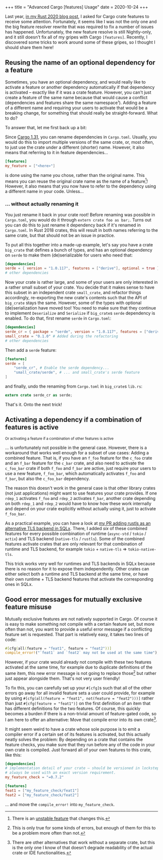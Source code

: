 +++
title = "Advanced Cargo [features] Usage"
date = 2020-10-24
+++

Last year, [in my Rust 2020 blog post][rust-2020], I asked for Cargo crate
features to receive some attention. Fortunately, it seems like I was not the
only one and the big feature resolver rewrite that was required to fix a number
of issues has happened. Unfortunately, the new feature resolve is still
Nightly-only, and it still doesn't fix all of my gripes with Cargo `[features]`.
Recently, I discovered some tricks to work around some of these gripes, so I
thought I should share them here!

[rust-2020]: https://blog.turbo.fish/rust-2020/

## Reusing the name of an optional dependency for a feature

Sometimes, you have an optional dependency, and would really like to activate
a feature or another dependency automatically if that dependency is activated –
exactly like if it was a crate feature. However, you can't just create a feature
of the same name because that would cause a conflict (dependencies and features
share the same namespace¹). Adding a feature of a different name and requiring
your users to activate that would be a breaking change, for something that
should really be straight-forward. What to do?

To answer that, let me first back up a bit:

Since [Cargo 1.31], you can rename dependencies in `Cargo.toml`. Usually, you
would do this to import multiple versions of the same crate, or, most often, to
just use the crate under a different (shorter) name. However, it also means that
referring to it in feature dependencies…

```toml
[features]
my_feature = ["<here>"]
```

is done using the name you chose, rather than the original name. This means you
can reuse the original crate name as the name of a feature[^1]! However, it also
means that you now have to refer to the dependency using a different name in
your code. Unless…

[Cargo 1.31]: https://blog.rust-lang.org/2018/12/06/Rust-1.31-and-rust-2018.html#cargo-features

### … without actually renaming it

You just rename it back in your crate root! Before renaming was possible in
`Cargo.toml`, you would do it through `extern crate foo as bar;`. Turns out you
can do this to just rename it dependency back if it's renamed in `Cargo.toml`.
In Rust 2018 crates, this will result in both names referring to the same crate,
but that should not be an issue in practice.

To put all this together into a made-up example, let's say you have a crate
`big_crate` that defines a bunch of types, and has an optional dependency on
`serde` to make them (de)serializable for users who need that:

```toml
[dependencies]
serde = { version = "1.0.117", features = ["derive"], optional = true }
# other dependencies
```

Now your crate is rather large, and some of your users are only interested in
a rather small subset of your crate. You decide that it makes sense to have this
subset in an independent crate `small_crate`, and refactor things accordingly,
re-exporting the new crate's contents such that the API of `big_crate` stays the
same. However, some of the types with optional (de)serialization have moved too!
You need to make sure that they continue to implement `Deserialize` and
`Serialize` if `big_crate`s `serde` dependency is enabled. To do that, first
rename `serde` in `Cargo.toml`:

```toml
[dependencies]
serde_cr = { package = "serde", version = "1.0.117", features = ["derive"], optional = true }
small_crate = "0.1.0" # Added during the refactoring
# other dependencies
```

Then add a `serde` feature:

```toml
[features]
serde = [
    "serde_cr", # Enable the serde dependency...
    "small_crate/serde", # ... and small_crate's serde feature
]
```

and finally, undo the renaming from `Cargo.toml` in `big_crate`s `lib.rs`:

```rust
extern crate serde_cr as serde;
```

That's it. Onto the next trick!

## Activating a dependency if a combination of features is active

<small>
    Or activating a feature if a combination of other features is active
</small>

… is unfortunately not possible in the general case. However, there is a
workaround that works well enough for a subset of use cases: Adding a combined
feature. That is, if you have an `f_foo` feature for the `c_foo` crate and an
`f_bar` feature for the `c_bar` crate, and also need to activate the `c_foo_bar`
crate if both `f_foo` and `f_bar` are active, just require your users to use a
new feature, `f_foo_bar`, which automatically activates `f_foo` and `f_bar`, but
also the `c_foo_bar` dependency.

The reason this doesn't work in the general case is that other library crates
(not just applications) might want to use features your crate provides. If one
`rdep_1` activates `f_foo` and `rdep_2` activates `f_bar`, another crate
depending on both `rdep_1` and `rdep_2` would have to know how these work
internally and depend on your crate explicitly without actually using it, just
to activate `f_foo_bar`.

As a practical example, you can have a look at [my PR adding rustls as an
alternative TLS backend in SQLx][sqlx-pr]. There, I added *six* of these
combined features for every possible combination of runtime (`async-std` /
`tokio` / `actix`) and TLS backend (`native-tls` / `rustls`). Some of the
combined features activate crates that are only relevant for that combination
of runtime and TLS backend, for example `tokio` + `native-tls` ⇒
`tokio-native-tls`.

This trick works very well for runtimes and TLS backends in SQLx because there
is no reason for it to expose them independently. Other crates can either select
both a runtime and TLS backend at the same time, or have their own runtime + TLS
backend features that activate the corresponding ones in SQLx.

[sqlx-pr]: https://github.com/launchbadge/sqlx/pull/735

## Good error messages for mutually exclusive feature misuse

Mutually exclusive features are not natively supported in Cargo. Of course it is
easy to make something not compile with a certain feature set, but more often
than not, you want to provide a useful error message if a conflicting feature
set is requested. That part is relatively easy, it takes two lines of code:

```rust
#[cfg(all(feature = "feat1", feature = "feat2"))]
compile_error!("`feat1` and `feat2` may not be used at the same time");
```

However, if your crate would already not compile with these two features
activated at the same time, for example due to duplicate definitions of the
same item, this new error message is not going to replace those[^2] but rather
just appear alongside them. That's not very user friendly!

To fix this, you can carefully set up your `#[cfg]`s such that all of the other
errors go away for all invalid feature sets a user could provide, for example
by using `#[cfg(all(feature = "feat1", not(feature = "feat2")))]` rather than
just `#[cfg(feature = "feat1")]` on the first definition of an item that has
different definitions for the two features. Of course, this quickly becomes a
burden if there is a non-trivial amount of feature-gated code, so I am here to
offer an alternative: Move that compile error into its own crate[^3].

It might seem weird to have a crate whose sole purpose is to emit a compiler
error if a certain set of its features is activated, but this actually neatly
solves the problem: By depending on a crate that contains the feature checks,
you make sure that they run before any of the code in your own crate is
compiled. Just forward all of your own features to this crate, like this:

```toml
[dependencies]
# implementation detail of your crate – should be versioned in lockstep and
# always be used with an exact version requirement.
my_feature_check = "=0.7.2"

[features]
feat1 = ["my_feature_check/feat1"]
feat2 = ["my_feature_check/feat2"]
```

… and move the `compile_error!` into `my_feature_check`.

[^1]: There is an [unstable feature][ns-features] that changes this.

[^2]: This is only true for some kinds of errors, but enough of them for this to
be a problem more often than not.

[^3]: There are other alternatives that work without a separate crate, but this
is the only one I know of that doesn't degrade readability of the actual crate
or IDE functionalities.

[ns-features]: https://doc.rust-lang.org/nightly/cargo/reference/unstable.html#namespaced-features
